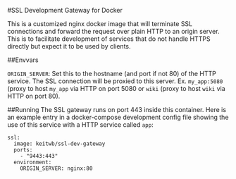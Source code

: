 #SSL Development Gateway for Docker

This is a customized nginx docker image that will terminate SSL connections and
forward the request over plain HTTP to an origin server.  This is to facilitate
development of services that do not handle HTTPS directly but expect it to be
used by clients.

##Envvars

`ORIGIN_SERVER`: Set this to the hostname (and port if not 80) of the HTTP
service.  The SSL connection will be proxied to this server.  Ex. `my_app:5080`
(proxy to host `my_app` via HTTP on port 5080 or `wiki` (proxy to host
`wiki` via HTTP on port 80).

##Running
The SSL gateway runs on port 443 inside this container.  Here is an example
entry in a docker-compose development config file showing the use of this
service with a HTTP service called `app`:

    ssl:
      image: keitwb/ssl-dev-gateway
      ports:
        - "9443:443"
      environment:
        ORIGIN_SERVER: nginx:80

